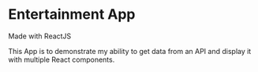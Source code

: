 # Entertainment App

Made with ReactJS

This App is to demonstrate my ability to get data from an API and display it with multiple React components.
